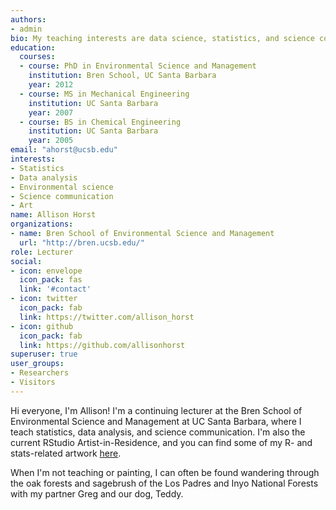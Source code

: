 ```yaml
---
authors:
- admin
bio: My teaching interests are data science, statistics, and science communication.
education:
  courses:
  - course: PhD in Environmental Science and Management
    institution: Bren School, UC Santa Barbara
    year: 2012
  - course: MS in Mechanical Engineering
    institution: UC Santa Barbara
    year: 2007
  - course: BS in Chemical Engineering
    institution: UC Santa Barbara
    year: 2005
email: "ahorst@ucsb.edu"
interests:
- Statistics
- Data analysis
- Environmental science
- Science communication
- Art
name: Allison Horst
organizations:
- name: Bren School of Environmental Science and Management
  url: "http://bren.ucsb.edu/"
role: Lecturer
social:
- icon: envelope
  icon_pack: fas
  link: '#contact'
- icon: twitter
  icon_pack: fab
  link: https://twitter.com/allison_horst
- icon: github
  icon_pack: fab
  link: https://github.com/allisonhorst
superuser: true
user_groups:
- Researchers
- Visitors
---
```


Hi everyone, I'm Allison! I'm a continuing lecturer at the Bren School of Environmental Science and Management at UC Santa Barbara, where I teach statistics, data analysis, and science communication. I'm also the current RStudio Artist-in-Residence, and you can find some of my R- and stats-related artwork [here](https://github.com/allisonhorst/stats-illustrations).

When I'm not teaching or painting, I can often be found wandering through the oak forests and sagebrush of the Los Padres and Inyo National Forests with my partner Greg and our dog, Teddy. 